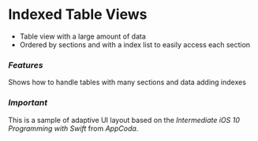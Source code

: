 # Indexed Table Views

- Table view with a large amount of data
- Ordered by sections and with a index list to easily access each section

### *Features*
Shows how to handle tables with many sections and data adding indexes

### *Important*
This is a sample of adaptive UI layout based on the *Intermediate iOS 10 Programming with Swift* from *AppCoda*.
